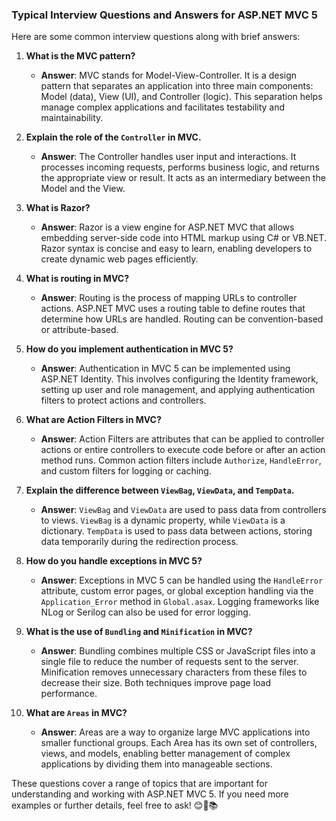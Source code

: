 ### Typical Interview Questions and Answers for ASP.NET MVC 5

Here are some common interview questions along with brief answers:

1. **What is the MVC pattern?**
   - **Answer**: MVC stands for Model-View-Controller. It is a design pattern that separates an application into three main components: Model (data), View (UI), and Controller (logic). This separation helps manage complex applications and facilitates testability and maintainability.

2. **Explain the role of the `Controller` in MVC.**
   - **Answer**: The Controller handles user input and interactions. It processes incoming requests, performs business logic, and returns the appropriate view or result. It acts as an intermediary between the Model and the View.

3. **What is Razor?**
   - **Answer**: Razor is a view engine for ASP.NET MVC that allows embedding server-side code into HTML markup using C# or VB.NET. Razor syntax is concise and easy to learn, enabling developers to create dynamic web pages efficiently.

4. **What is routing in MVC?**
   - **Answer**: Routing is the process of mapping URLs to controller actions. ASP.NET MVC uses a routing table to define routes that determine how URLs are handled. Routing can be convention-based or attribute-based.

5. **How do you implement authentication in MVC 5?**
   - **Answer**: Authentication in MVC 5 can be implemented using ASP.NET Identity. This involves configuring the Identity framework, setting up user and role management, and applying authentication filters to protect actions and controllers.

6. **What are Action Filters in MVC?**
   - **Answer**: Action Filters are attributes that can be applied to controller actions or entire controllers to execute code before or after an action method runs. Common action filters include `Authorize`, `HandleError`, and custom filters for logging or caching.

7. **Explain the difference between `ViewBag`, `ViewData`, and `TempData`.**
   - **Answer**: `ViewBag` and `ViewData` are used to pass data from controllers to views. `ViewBag` is a dynamic property, while `ViewData` is a dictionary. `TempData` is used to pass data between actions, storing data temporarily during the redirection process.

8. **How do you handle exceptions in MVC 5?**
   - **Answer**: Exceptions in MVC 5 can be handled using the `HandleError` attribute, custom error pages, or global exception handling via the `Application_Error` method in `Global.asax`. Logging frameworks like NLog or Serilog can also be used for error logging.

9. **What is the use of `Bundling` and `Minification` in MVC?**
   - **Answer**: Bundling combines multiple CSS or JavaScript files into a single file to reduce the number of requests sent to the server. Minification removes unnecessary characters from these files to decrease their size. Both techniques improve page load performance.

10. **What are `Areas` in MVC?**
    - **Answer**: Areas are a way to organize large MVC applications into smaller functional groups. Each Area has its own set of controllers, views, and models, enabling better management of complex applications by dividing them into manageable sections.

These questions cover a range of topics that are important for understanding and working with ASP.NET MVC 5. If you need more examples or further details, feel free to ask! 😊🚀📚
